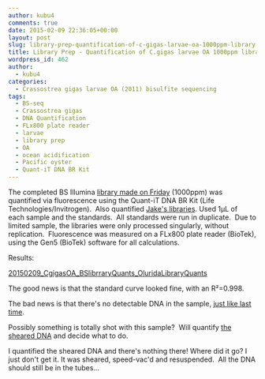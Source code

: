 ```yaml
---
author: kubu4
comments: true
date: 2015-02-09 22:36:05+00:00
layout: post
slug: library-prep-quantification-of-c-gigas-larvae-oa-1000ppm-library
title: Library Prep - Quantification of C.gigas larvae OA 1000ppm library
wordpress_id: 462
author:
  - kubu4
categories:
  - Crassostrea gigas larvae OA (2011) bisulfite sequencing
tags:
  - BS-seq
  - Crassostrea gigas
  - DNA Quantification
  - FLx800 plate reader
  - larvae
  - library prep
  - OA
  - ocean acidification
  - Pacific oyster
  - Quant-iT DNA BR Kit
---
```


The completed BS Illumina [library made on Friday](2015/02/06/bisulfite-ngs-library-prep-bisulfite-conversion-illumina-library-construction-of-c-gigas-larvae-dna.html) (1000ppm) was quantified via fluorescence using the Quant-iT DNA BR Kit (Life Technologies/Invitrogen).  Also quantified [Jake's libraries](https://heareresearch.blogspot.com/2015/02/2-6-2015-library-creation-for-bs-samples.html). Used 1μL of  each sample and the standards.  All standards were run in duplicate.  Due to limited sample, the libraries were only processed singularly, without replication.  Fluorescence was measured on a FLx800 plate reader (BioTek), using the Gen5 (BioTek) software for all calculations.

Results:

[20150209_CgigasOA_BSlibrraryQuants_OluridaLibraryQuants](https://docs.google.com/spreadsheets/d/1HhnEA6Wwj3Kci-Lsh0wE2OTCxEc56KCVC3PF8bHzvJM/edit?usp=sharing)

The good news is that the standard curve looked fine, with an R²=0.998.

The bad news is that there's no detectable DNA in the sample, [just like last time](2015/01/28/bisuflite-ngs-library-prep-c-gigas-larvae-oa-bisulfite-library-quantification.html).

Possibly something is totally shot with this sample?  Will quantify [the sheared DNA](2015/01/09/dna-isolation-c-gigas-larvae-from-2011-noaa-oa-experiment.html) and decide what to do.

I quantified the sheared DNA and there's nothing there! Where did it go? I just don't get it. It was sheared, speed-vac'd and resuspended.  All the DNA should still be in the tubes...
